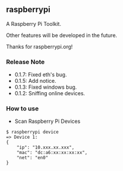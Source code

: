 ## raspberrypi

A Raspberry Pi Toolkit.

Other features will be developed in the future.

Thanks for raspberrypi.org!


### Release Note
* 0.1.7: Fixed eth's bug.
* 0.1.5: Add notice.
* 0.1.3: Fixed windows bug.
* 0.1.2: Sniffing online devices.


### How to use
* Scan Raspberry Pi Devices
```shell
$ raspberrypi device
=> Device 1:
{
    "ip": "10.xxx.xx.xxx",
    "mac": "dc:a6:xx:xx:xx:xx",
    "net": "en0"
}
```